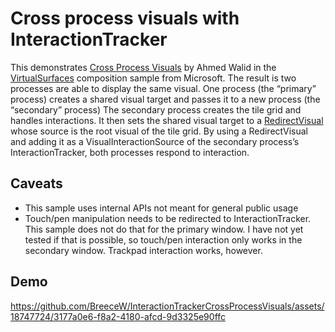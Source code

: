 # Cross process visuals with InteractionTracker
This demonstrates [Cross Process Visuals](https://github.com/ahmed605/CompositionSandbox/blob/master/CompositionSandbox.Native/CrossProcessVisuals.h) by Ahmed Walid in the [VirtualSurfaces](https://github.com/microsoft/Windows.UI.Composition-Win32-Samples/tree/master/cpp/VirtualSurfaces) composition sample from Microsoft. The result is two processes are able to display the same visual. One process (the “primary” process) creates a shared visual target and passes it to a new process (the “secondary” process) The secondary process creates the tile grid and handles interactions. It then sets the shared visual target to a [RedirectVisual](https://learn.microsoft.com/en-us/uwp/api/windows.ui.composition.redirectvisual) whose source is the root visual of the tile grid. By using a RedirectVisual and adding it as a VisualInteractionSource of the secondary process’s InteractionTracker, both processes respond to interaction.

## Caveats
* This sample uses internal APIs not meant for general public usage
* Touch/pen manipulation needs to be redirected to InteractionTracker. This sample does not do that for the primary window. I have not yet tested if that is possible, so touch/pen interaction only works in the secondary window. Trackpad interaction works, however.

## Demo
https://github.com/BreeceW/InteractionTrackerCrossProcessVisuals/assets/18747724/3177a0e6-f8a2-4180-afcd-9d3325e90ffc
